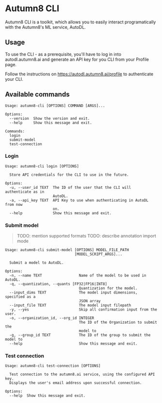 # Autumn8 CLI

Autumn8 CLI is a toolkit, which allows you to easily interact programatically
with the Autumn8's ML service, AutoDL.

## Usage

To use the CLI - as a prerequisite, you'll have to log in into
autodl.autumn8.ai and generate an API key for you CLI from your Profile page.

Follow the instructions on https://autodl.autumn8.ai/profile
to authenticate your CLI.

## Available commands

```
Usage: autumn8-cli [OPTIONS] COMMAND [ARGS]...

Options:
  --version  Show the version and exit.
  --help     Show this message and exit.

Commands:
  login
  submit-model
  test-connection
```

### Login

```
Usage: autumn8-cli login [OPTIONS]

  Store API credentials for the CLI to use in the future.

Options:
  -u, --user_id TEXT  The ID of the user that the CLI will authenticate as in
                      AutoDL.
  -a, --api_key TEXT  API Key to use when authenticating in AutoDL from now
                      on.
  --help              Show this message and exit.
```

### Submit model

> TODO: mention supported formats
> TODO: describe annotation import mode

```
Usage: autumn8-cli submit-model [OPTIONS] MODEL_FILE_PATH
                                [MODEL_SCRIPT_ARGS]...

  Submit a model to AutoDL.

Options:
  -n, --name TEXT                 Name of the model to be used in AutoDL.
  -q, --quantization, --quants [FP32|FP16|INT8]
                                  Quantization for the model.
  --input_dims TEXT               The model input dimensions, specified as a
                                  JSON array
  --input_file TEXT               The model input filepath
  -y, --yes                       Skip all confirmation input from the user.
  -o, --organization_id, --org_id INTEGER
                                  The ID of the Organization to submit the
                                  model to
  -g, --group_id TEXT             The ID of the group to submit the model to
  --help                          Show this message and exit.
```

### Test connection

```
Usage: autumn8-cli test-connection [OPTIONS]

  Test connection to the autumn8.ai service, using the configured API key.
  Displays the user's email address upon successful connection.

Options:
  --help  Show this message and exit.
```
